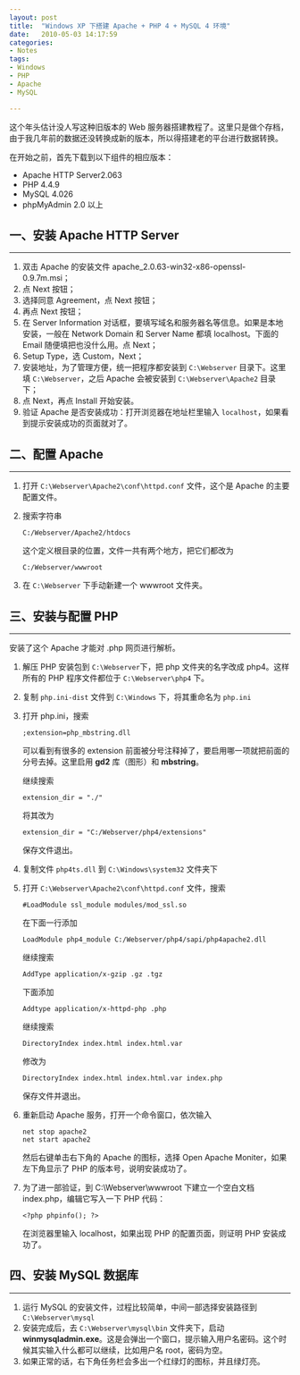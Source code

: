 ```yaml
---
layout: post
title:  "Windows XP 下搭建 Apache + PHP 4 + MySQL 4 环境"
date:   2010-05-03 14:17:59
categories: 
- Notes 
tags:
- Windows
- PHP
- Apache
- MySQL

---
```


这个年头估计没人写这种旧版本的 Web 服务器搭建教程了。这里只是做个存档，由于我几年前的数据还没转换成新的版本，所以得搭建老的平台进行数据转换。

在开始之前，首先下载到以下组件的相应版本：

*   Apache HTTP Server2.063
*   PHP 4.4.9
*   MySQL 4.026
*   phpMyAdmin 2.0 以上

## 一、安装 Apache HTTP Server
---

1.  双击 Apache 的安装文件 apache_2.0.63-win32-x86-openssl-0.9.7m.msi；
2.  点 Next 按钮；
3.  选择同意 Agreement，点 Next 按钮；
4.  再点 Next 按钮；
5.  在 Server Information 对话框，要填写域名和服务器名等信息。如果是本地安装，一般在 Network Domain 和 Server Name 都填 localhost。下面的 Email 随便填把也没什么用。点 Next；
6.  Setup Type，选 Custom，Next；
7.  安装地址，为了管理方便，统一把程序都安装到 `C:\Webserver` 目录下。这里填 `C:\Webserver`，之后 Apache 会被安装到 `C:\Webserver\Apache2` 目录下；
8.  点 Next，再点 Install 开始安装。
9.  验证 Apache 是否安装成功：打开浏览器在地址栏里输入 `localhost`，如果看到提示安装成功的页面就对了。

## 二、配置 Apache
---

1.  打开 `C:\Webserver\Apache2\conf\httpd.conf` 文件，这个是 Apache 的主要配置文件。
2.  搜索字符串

		C:/Webserver/Apache2/htdocs

	这个定义根目录的位置，文件一共有两个地方，把它们都改为

		C:/Webserver/wwwroot

3.  在 `C:\Webserver` 下手动新建一个 wwwroot 文件夹。

## 三、安装与配置 PHP
---

安装了这个 Apache 才能对 .php 网页进行解析。

1.  解压 PHP 安装包到 `C:\Webserver`下，把 php 文件夹的名字改成 php4。这样所有的 PHP 程序文件都位于 `C:\Webserver\php4` 下。
2.  复制 `php.ini-dist` 文件到 `C:\Windows` 下，将其重命名为 `php.ini`
3.  打开 php.ini，搜索

		;extension=php_mbstring.dll

	可以看到有很多的 extension 前面被分号注释掉了，要启用哪一项就把前面的分号去掉。这里启用 **gd2** 库（图形）和 **mbstring**。

    继续搜索

		extension_dir = "./"

	将其改为

		extension_dir = "C:/Webserver/php4/extensions"

	保存文件退出。

4.  复制文件 `php4ts.dll` 到 `C:\Windows\system32` 文件夹下
5.  打开 `C:\Webserver\Apache2\conf\httpd.conf` 文件，搜索

		#LoadModule ssl_module modules/mod_ssl.so

	在下面一行添加

		LoadModule php4_module C:/Webserver/php4/sapi/php4apache2.dll

	继续搜索

		AddType application/x-gzip .gz .tgz

	下面添加

		Addtype application/x-httpd-php .php

	继续搜索

		DirectoryIndex index.html index.html.var

	修改为

		DirectoryIndex index.html index.html.var index.php

	保存文件并退出。

6.  重新启动 Apache 服务，打开一个命令窗口，依次输入

		net stop apache2
		net start apache2

	然后右键单击右下角的 Apache 的图标，选择 Open Apache Moniter，如果左下角显示了 PHP 的版本号，说明安装成功了。

7.  为了进一部验证，到 C:\Webserver\wwwroot 下建立一个空白文档 index.php，编辑它写入一下 PHP 代码：

		<?php phpinfo(); ?>

	在浏览器里输入 localhost，如果出现 PHP 的配置页面，则证明 PHP 安装成功了。

## 四、安装 MySQL 数据库
---

1.  运行 MySQL 的安装文件，过程比较简单，中间一部选择安装路径到 `C:\Webserver\mysql`
2.  安装完成后，去 `C:\Webserver\mysql\bin` 文件夹下，启动 **winmysqladmin.exe**。这是会弹出一个窗口，提示输入用户名密码。这个时候其实输入什么都可以继续，比如用户名 root，密码为空。
3.  如果正常的话，右下角任务栏会多出一个红绿灯的图标，并且绿灯亮。
